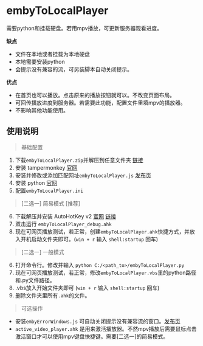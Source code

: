 # embyToLocalPlayer

需要python和挂载硬盘。若用mpv播放，可更新服务器观看进度。

**缺点**

* 文件在本地或者挂载为本地硬盘
* 本地需要安装python
* 会提示没有兼容的流，可另装脚本自动关闭提示。

**优点**

* 在首页也可以播放。点击原来的播放按钮就可以。不改变页面布局。
* 可回传播放进度到服务器。若需要此功能，配置文件里填mpv的播放器。
* 不影响其他功能使用。

## 使用说明

> 基础配置

1. 下载`embyToLocalPlayer.zip`并解压到任意文件夹 [链接](https://github.com/kjtsune/embyToLocalPlayer/releases)
2. 安装 tampermonkey [官网](https://www.tampermonkey.net/)
3. 安装并修改或添加匹配网址`embyToLocalPlayer.js` [发布页](https://greasyfork.org/zh-CN/scripts/448648-embytolocalplayer?locale_override=1)
4. 安装 python [官网](https://www.python.org/downloads/)
5. 配置`embyToLocalPlayer.ini`

> [二选一] 简易模式 [推荐]

6. 下载解压并安装 AutoHotKey v2 [官网](https://www.autohotkey.com/) [链接](https://www.autohotkey.com/download/ahk-v2.zip)
7. 双击运行 `embyToLocalPlayer_debug.ahk`
8. 现在可网页播放测试，若正常，创建`embyToLocalPlayer.ahk`快捷方式，并放入开机启动文件夹即可。(`win + r` 输入 `shell:startup` 回车)

> [二选一] 一般模式

6. 打开命令行。修改并输入 `python C:/<path_to>/embyToLocalPlayer.py`
7. 现在可网页播放测试，若正常，修改`embyToLocalPlayer.vbs`里的python路径和.py文件路径。
8. .vbs放入开始文件夹即可 (`win + r` 输入 `shell:startup` 回车)
9. 删除文件夹里所有`.ahk`的文件。

> 可选操作

* 安装`embyErrorWindows.js` 可自动关闭提示没有兼容流的窗口。[发布页](https://greasyfork.org/zh-CN/scripts/448629-embyerrorwindows?locale_override=1)
* `active_video_player.ahk` 是用来激活播放器。不然mpv播放后需要鼠标点击激活窗口才可以使用mpv键盘快捷键。需要[二选一]的简易模式。
